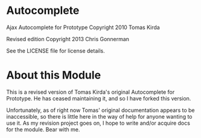 Autocomplete
============

Ajax Autocomplete for Prototype
Copyright 2010 Tomas Kirda

Revised edition Copyright 2013 Chris Gonnerman

See the LICENSE file for license details.

About this Module
=================

This is a revised version of Tomas Kirda's original Autocomplete for Prototype.
He has ceased maintaining it, and so I have forked this version.

Unfortunately, as of right now Tomas' original documentation appears to be
inaccessible, so there is little here in the way of help for anyone wanting to
use it.  As my revision project goes on, I hope to write and/or acquire docs
for the module.  Bear with me.

